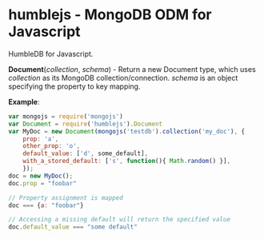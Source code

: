 humblejs - MongoDB ODM for Javascript
=====================================

HumbleDB for Javascript.

**Document**(*collection*, *schema*) - Return a new Document type, which uses
*collection* as its MongoDB collection/connection. *schema* is an object
specifying the property to key mapping.

**Example**:

```javascript
var mongojs = require('mongojs')
var Document = require('humblejs').Document
var MyDoc = new Document(mongojs('testdb').collection('my_doc'), {
    prop: 'a',
    other_prop: 'o',
    default_value: ['d', some_default],
    with_a_stored_default: ['s', function(){ Math.random() }],
    });
doc = new MyDoc();
doc.prop = "foobar"

// Property assignment is mapped
doc === {a: "foobar"}

// Accessing a missing default will return the specified value
doc.default_value === "some default"
```

